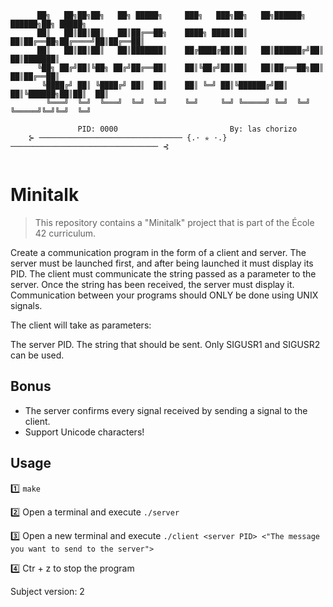 ```
	  ██╗   ██╗██╗██╗   ██╗ █████╗     ███╗   ███╗██╗   ██╗██████╗  ██████╗██╗ █████╗
	  ██║   ██║██║██║   ██║██╔══██╗    ████╗ ████║██║   ██║██╔══██╗██╔════╝██║██╔══██║
	  ██║   ██║██║██║   ██║███████║    ██╔████╔██║██║   ██║██████╔╝██║     ██║███████║
	  ╚██╗ ██╔╝██║╚██╗ ██╔╝██╔══██║    ██║╚██╔╝██║██║   ██║██╔══██╗██║     ██║██╔══██║
	   ╚████╔╝ ██║ ╚████╔╝ ██║  ██║    ██║ ╚═╝ ██║╚██████╔╝██║  ██║╚██████╗██║██║  ██║
	    ╚═══╝  ╚═╝  ╚═══╝  ╚═╝  ╚═╝    ╚═╝     ╚═╝ ╚═════╝ ╚═╝  ╚═╝ ╚═════╝╚═╝╚═╝  ╚═╝

  	           PID: 0000			             By: las chorizo
  	⊱ ──────────────────────────────── {.⋅ ✯ ⋅.} ───────────────────────────────── ⊰
  
  ```
# Minitalk
> This repository contains a "Minitalk" project that is part of the École 42 curriculum.

Create a communication program in the form of a client and server. The server must be launched first, and after being launched it must display its PID. The client must communicate the string passed as a parameter to the server. Once the string has been received, the server must display it. Communication between your programs should ONLY be done using UNIX signals.

The client will take as parameters:

The server PID.
The string that should be sent.
Only SIGUSR1 and SIGUSR2 can be used.

## Bonus

- The server confirms every signal received by sending a signal to the client.
- Support Unicode characters!

## Usage
1️⃣ ```make```

2️⃣ Open a terminal and execute ```./server```

3️⃣ Open a new terminal and execute ```./client <server PID> <"The message you want to send to the server">```

4️⃣ Ctr + z to stop the program

Subject version: 2
